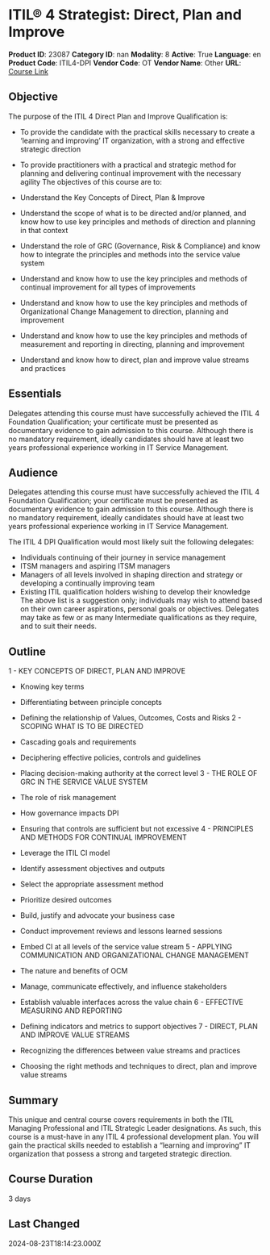 # ITIL® 4 Strategist: Direct, Plan and Improve

**Product ID**: 23087
**Category ID**: nan
**Modality**: 8
**Active**: True
**Language**: en
**Product Code**: ITIL4-DPI
**Vendor Code**: OT
**Vendor Name**: Other
**URL**: [Course Link](https://www.fastlaneus.com/course/ot-itil4-dpi)

## Objective
The purpose of the ITIL 4 Direct Plan and Improve Qualification is:



- To provide the candidate with the practical skills necessary to create a ‘learning and improving’ IT organization, with a strong and effective strategic direction
- To provide practitioners with a practical and strategic method for planning and delivering continual improvement with the necessary agility
The objectives of this course are to:



- Understand the Key Concepts of Direct, Plan & Improve
- Understand the scope of what is to be directed and/or planned, and know how to use key principles and methods of direction and planning in that context
- Understand the role of GRC (Governance, Risk & Compliance) and know how to integrate the principles and methods into the service value system
- Understand and know how to use the key principles and methods of continual improvement for all types of improvements
- Understand and know how to use the key principles and methods of Organizational Change Management to direction, planning and improvement
- Understand and know how to use the key principles and methods of measurement and reporting in directing, planning and improvement
- Understand and know how to direct, plan and improve value streams and practices

## Essentials
Delegates attending this course must have successfully achieved the ITIL 4 Foundation Qualification; your certificate must be presented as documentary evidence to gain admission to this course. Although there is no mandatory requirement, ideally candidates should have at least two years professional experience working in IT Service Management.

## Audience
Delegates attending this course must have successfully achieved the ITIL 4 Foundation Qualification; your certificate must be presented as documentary evidence to gain admission to this course. Although there is no mandatory requirement, ideally candidates should have at least two years professional experience working in IT Service Management.

The ITIL 4 DPI Qualification would most likely suit the following delegates:



- Individuals continuing of their journey in service management
- ITSM managers and aspiring ITSM managers
- Managers of all levels involved in shaping direction and strategy or developing a continually improving team
- Existing ITIL qualification holders wishing to develop their knowledge
The above list is a suggestion only; individuals may wish to attend based on their own career aspirations, personal goals or objectives. Delegates may take as few or as many Intermediate qualifications as they require, and to suit their needs.

## Outline
1 - KEY CONCEPTS OF DIRECT, PLAN AND IMPROVE


- Knowing key terms
- Differentiating between principle concepts
- Defining the relationship of Values, Outcomes, Costs and Risks
2 - SCOPING WHAT IS TO BE DIRECTED


- Cascading goals and requirements
- Deciphering effective policies, controls and guidelines
- Placing decision-making authority at the correct level
3 - THE ROLE OF GRC IN THE SERVICE VALUE SYSTEM


- The role of risk management
- How governance impacts DPI
- Ensuring that controls are sufficient but not excessive
4 - PRINCIPLES AND METHODS FOR CONTINUAL IMPROVEMENT


- Leverage the ITIL CI model
- Identify assessment objectives and outputs
- Select the appropriate assessment method
- Prioritize desired outcomes
- Build, justify and advocate your business case
- Conduct improvement reviews and lessons learned sessions
- Embed CI at all levels of the service value stream
5 - APPLYING COMMUNICATION AND ORGANIZATIONAL CHANGE MANAGEMENT


- The nature and benefits of OCM
- Manage, communicate effectively, and influence stakeholders
- Establish valuable interfaces across the value chain
6 - EFFECTIVE MEASURING AND REPORTING


- Defining indicators and metrics to support objectives
7 - DIRECT, PLAN AND IMPROVE VALUE STREAMS


- Recognizing the differences between value streams and practices
- Choosing the right methods and techniques to direct, plan and improve value streams

## Summary
This unique and central course covers requirements in both the ITIL Managing Professional and ITIL Strategic Leader designations. As such, this course is a must-have in any ITIL 4 professional development plan. You will gain the practical skills needed to establish a “learning and improving” IT organization that possess a strong and targeted strategic direction.

## Course Duration
3 days

## Last Changed
2024-08-23T18:14:23.000Z
